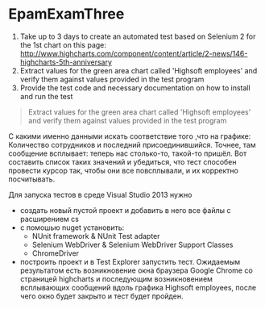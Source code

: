 # EpamExamThree
1. Take up to 3 days to create an automated test based on Selenium 2 for the 1st chart on this page: 
http://www.highcharts.com/component/content/article/2-news/146-highcharts-5th-anniversary
2. Extract values for the green area chart called 'Highsoft employees' and verify them against values provided in the test program
3. Provide the test code and necessary documentation on how to install and run the test

>Extract values for the green area chart called 'Highsoft employees' and verify them against values provided in the test program

C какими именно данными искать соответствие того ,что на графике:
Количество сотрудников и последний присоединившийся.
Точнее, там сообщение всплывает: теперь нас столько-то, такой-то пришёл. Вот составить список таких значений и убедиться, что тест способен провести курсор так, чтобы они все повсплывали, и их корректно посчитывать.

Для запуска тестов в среде Visual Studio 2013 нужно
* создать новый пустой проект и добавить в него все файлы с расширением cs
* с помошью nuget установить:
  * NUnit framework & NUnit Test adapter
  * Selenium WebDriver & Selenium WebDriver Support Classes
  * ChromeDriver
* построить проект и в Test Explorer запустить тест.
Ожидаемым результатом есть возникновение окна браузера Google Chrome со страницей highcharts и последующим возникновением всплывающих сообщений вдоль графика Highsoft employees, после чего окно будет закрыто и тест будет пройден.
